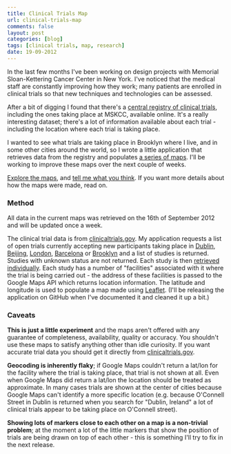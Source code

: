 ```yaml
---
title: Clinical Trials Map
url: clinical-trials-map
comments: false
layout: post
categories: [blog]
tags: [clinical trials, map, research]
date: 19-09-2012
---
```

In the last few months I've been working on design projects with Memorial Sloan-Kettering Cancer Center in New York. I've noticed that the medical staff are constantly improving how they work; many patients are enrolled in clinical trials so that new techniques and technologies can be assessed.

After a bit of digging I found that there's a <a href="http://clinicaltrials.gov">central registry of clinical trials</a>, including the ones taking place at MSKCC, available online. It's a really interesting dataset; there's a lot of information available about each trial - including the location where each trial is taking place.

I wanted to see what trials are taking place in Brooklyn where I live, and in some other cities around the world, so I wrote a little application that retrieves data from the registry and populates <a href="http://trials.paulmay.org"> a series of maps</a>. I'll be working to improve these maps over the next couple of weeks.

<a href="http://trials.paulmay.org">Explore the maps</a>, and <a href="http://twitter.com/paulmmay">tell me what you think</a>. If you want more details about how the maps were made, read on. 

### Method
All data in the current maps was retrieved on the 16th of September 2012 and will be updated once a week.

The clinical trial data is from <a href="http://clinicaltrials.gov">clinicaltrials.gov</a>. My application requests a list of open trials currently accepting new participants taking place in <a href="http://clinicaltrials.gov/ct2/results?recr=Open&no_unk=Y&cntry1=EU%3AIE&locn=Dublin&displayxml=true">Dublin</a>, <a href="http://clinicaltrials.gov/ct2/results?recr=Open&no_unk=Y&cntry1=ES%3ACN&locn=beijing&displayxml=true">Beijing</a>, <a href="http://clinicaltrials.gov/ct2/results?recr=Open&no_unk=Y&cntry1=EU%3AGB&locn=London&displayxml=true">London</a>, <a href="http://clinicaltrials.gov/ct2/results?recr=Open&no_unk=Y&cntry1=EU%3AES&locn=Barcelona&displayxml=true">Barcelona</a> or  <a href="http://clinicaltrials.gov/ct2/results?recr=Open&no_unk=Y&cntry1=NA%3AUS&state1=NA%3AUS%3ANY&locn=Brooklyn&displayxml=true">Brooklyn</a> and a list of studies is returned. Studies with unknown status are not returned. Each study is then <a href="http://clinicaltrials.gov/ct2/show/NCT00463294?displayxml=true">retrieved individually</a>. Each study has a number of "facilities" associated with it where the trial is being carried out - the address of these facilities is passed to the Google Maps API which returns location information. The latitude and longitude is used to populate a map made using <a href="http://leaflet.cloudmade.com/">Leaflet</a>. (I'll be releasing the application on GitHub when I've documented it and cleaned it up a bit.)

<h3 id="caveats">Caveats</h3>
<strong>This is just a little experiment</strong> and the maps aren't offered with any guarantee of completeness, availability, quality or accuracy. You shouldn't use these maps to satisfy anything other than idle curiosity. If you want accurate trial data you should get it directly from <a href="http://clinicaltrials.gov">clinicaltrials.gov</a>.

<strong>Geocoding is inherently flaky</strong>; if Google Maps couldn't return a lat/lon for the facility where the trial is taking place, that trial is not shown at all. Even when Google Maps did return a lat/lon the location should be treated as approximate. In many cases trials are shown at the center of cities because Google Maps can't identify a more specific location (e.g. because  O'Connell Street in Dublin is returned when you search for "Dublin, Ireland" a lot of clinical trials appear to be taking place on O'Connell street). 

<strong>Showing lots of markers close to each other on a map is a non-trivial problem</strong>; at the moment a lot of the little markers that show the position of trials are being drawn on top of each other - this is something I'll try to fix in the next release.  
